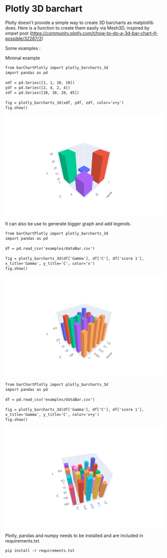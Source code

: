 # Plotly 3D barchart
Plotly doesn't provide a simple way to create 3D barcharts as matplotlib does.
Here is a function to create them easily via Mesh3D, inspired by *empet* post (https://community.plotly.com/t/how-to-do-a-3d-bar-chart-if-possible/32287/2)

Some examples : 

Minimal example

```
from barChartPlotly import plotly_barcharts_3d
import pandas as pd

xdf = pd.Series([1, 1, 10, 10])
ydf = pd.Series([2, 4, 2, 4])
zdf = pd.Series([10, 30, 20, 45])

fig = plotly_barcharts_3d(xdf, ydf, zdf, color='x+y')
fig.show()
```
![Image small xy](https://github.com/AymericFerreira/Plotly_barchart3D/blob/master/examples/small_xy.png?raw=true)

It can also be use to generate bigger graph and add legends.
```
from barChartPlotly import plotly_barcharts_3d
import pandas as pd

df = pd.read_csv('examples/dataBar.csv')

fig = plotly_barcharts_3d(df['Gamma'], df['C'], df['score 1'], x_title='Gamma', y_title='C', color='x')
fig.show()
```

![Image medium x](https://github.com/AymericFerreira/Plotly_barchart3D/blob/master/examples/medium_x.png?raw=true)

```
from barChartPlotly import plotly_barcharts_3d
import pandas as pd

df = pd.read_csv('examples/dataBar.csv')

fig = plotly_barcharts_3d(df['Gamma'], df['C'], df['score 1'], x_title='Gamma', y_title='C', color='x+y')
fig.show()
```

![Image medium xy](https://github.com/AymericFerreira/Plotly_barchart3D/blob/master/examples/medium_xy.png?raw=true)

Plotly, pandas and numpy needs to be installed and are included in requirements.txt.
```
pip install -r requirements.txt
```
